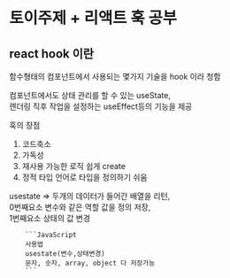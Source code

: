 # 토이주제 + 리액트 훅 공부

## react hook 이란

함수형태의 컴포넌트에서 사용되는 몇가지 기술을 hook 이라 청함

컴포넌트에서도 상태 관리를 할 수 있는 useState,  
렌더링 직후 작업을 설정하는 useEffect등의 기능을 제공

훅의 장점

1. 코드축소
2. 가독성
3. 재사용 가능한 로직 쉽게 create
4. 정적 타입 언어로 타입을 정의하기 쉬움

usestate => 두개의 데이터가 들어간 배열을 리턴, <br>0번째요소 변수와 같은 역할 값을 정의 저장,<br>1번째요소 상태의 값 변경

        ```JavaScript
        사용법
        usestate(변수,상태변경)
        문자, 숫자, array, object 다 저장가능
        ```
